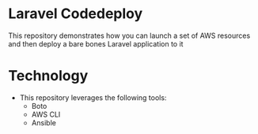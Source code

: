 # Laravel Codedeploy

This repository demonstrates how you can launch a set of AWS resources and then deploy a bare bones Laravel application to it

# Technology

* This repository leverages the following tools:
  * Boto
  * AWS CLI
  * Ansible
